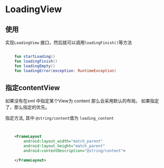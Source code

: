 # LoadingView

## 使用

实现`LoadingView` 接口，然后就可以调用`loadingFinish()`等方法



```kotlin

    fun startLoading() 
    fun loadingFinish() 
    fun loadingEmpty() 
    fun loadingError(exception: RuntimeException) 

```


## 指定contentView
如果没有在xml 中指定某个View为 content 那么会采用默认的布局。
如果指定了，那么指定的优先。

指定方法, 其中 `@string/content`值为 `loading_content`
```xml


    <FrameLayout
        android:layout_width="match_parent"
        android:layout_height="match_parent"
        android:contentDescription="@string/content">
        
    </FrameLayout>
```